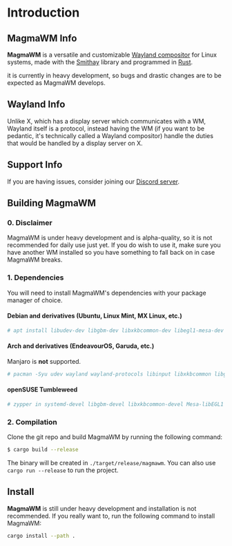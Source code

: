 # Introduction

## MagmaWM Info

**MagmaWM** is a versatile and customizable [Wayland compositor](https://wayland.freedesktop.org/) for Linux systems, made with the [Smithay](https://github.com/Smithay/smithay) library and programmed in [Rust](https://www.rust-lang.org/).

it is currently in heavy development, so bugs and drastic changes are to be expected as MagmaWM develops.

## Wayland Info
Unlike X, which has a display server which communicates with a WM, Wayland itself is a protocol, instead having the WM (if you want to be pedantic, it's technically called a Wayland compositor) handle the duties that would be handled by a display server on X.

## Support Info
If you are having issues, consider joining our [Discord server](https://discord.gg/VM8DkxaHfa).

## Building MagmaWM

### 0. Disclaimer
MagmaWM is under heavy development and is alpha-quality, so it is not recommended for daily use just yet.
If you do wish to use it, make sure you have another WM installed so you have something to fall back on in case MagmaWM breaks.

### 1. Dependencies
You will need to install MagmaWM's dependencies with your package manager of choice.

#### Debian and derivatives (Ubuntu, Linux Mint, MX Linux, etc.)
```bash
# apt install libudev-dev libgbm-dev libxkbcommon-dev libegl1-mesa-dev libwayland-dev libinput-dev libdbus-1-dev libsystemd-dev libseat-dev
```
#### Arch and derivatives (EndeavourOS, Garuda, etc.)
Manjaro is **not** supported.
```bash
# pacman -Syu udev wayland wayland-protocols libinput libxkbcommon libglvnd seatd dbus-glib mesa
```
#### openSUSE Tumbleweed
```bash
# zypper in systemd-devel libgbm-devel libxkbcommon-devel Mesa-libEGL1 wayland-devel libinput-devel libdbus-glib-1-3 seatd-devel
```

### 2. Compilation
Clone the git repo and build MagmaWM by running the following command:
```bash
$ cargo build --release
```
The binary will be created in `./target/release/magmawm`.
You can also use `cargo run --release` to run the project.
## Install
**MagmaWM** is still under heavy development and installation is not recommended.
If you really want to, run the following command to install MagmaWM: 
```bash
cargo install --path .
```

